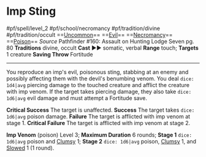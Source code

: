 # Imp Sting
#pf/spell/level_2 #pf/school/necromancy #pf/tradition/divine #pf/tradition/occult
==[Uncommon](../../../Traits/Uncommon.md)== ==[Evil](../../../Traits/Evil.md)== ==[Necromancy](../../../Traits/Necromancy.md)== ==[Poison](../../../Traits/Poison.md)==
*Source* Pathfinder #160: Assault on Hunting Lodge Seven pg. 80
**Traditions** divine, occult
**Cast** ►► somatic, verbal
**Range** touch; **Targets** 1 creature
**Saving Throw** Fortitude

---
You reproduce an imp's evil, poisonous sting, stabbing at an enemy and possibly affecting them with the devil's benumbing venom. You deal `dice: 1d4|avg` piercing damage to the touched creature and afflict the creature with imp venom. If the target takes piercing damage, they also take `dice: 1d6|avg` evil damage and must attempt a Fortitude save.

**Critical Success** The target is unaffected.
**Success** The target takes `dice: 1d6|avg` poison damage.
**Failure** The target is afflicted with imp venom at stage 1.
**Critical Failure** The target is afflicted with imp venom at stage 2.

**Imp Venom** (poison) Level 3; **Maximum Duration** 6 rounds; **Stage 1** `dice: 1d6|avg` poison and [Clumsy](../../../Conditions/Clumsy.md) 1; **Stage 2** `dice: 1d6|avg` poison, [Clumsy](../../../Conditions/Clumsy.md) 1, and [Slowed](../../../Conditions/Slowed.md) 1 (1 round).